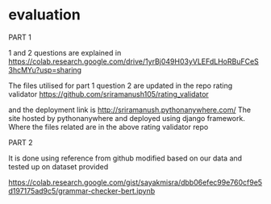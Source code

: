 # evaluation
PART 1

1 and 2 questions are explained in https://colab.research.google.com/drive/1yrBj049H03yVLEFdLHoRBuFCeS3hcMYu?usp=sharing

The files utilised for part 1 question 2 are updated in the repo rating validator https://github.com/sriramanush105/rating_validator

and the deployment link is http://sriramanush.pythonanywhere.com/ The site hosted by pythonanywhere and deployed using django framework.
Where the files related are in the above rating validator repo

PART 2

It is done using reference from github modified based on our data and tested up on dataset provided

https://colab.research.google.com/gist/sayakmisra/dbb06efec99e760cf9e5d197175ad9c5/grammar-checker-bert.ipynb


